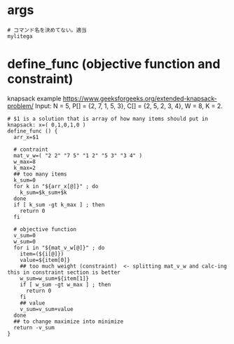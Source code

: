 # args

```
# コマンド名を決めてない。適当
mylitega 
```

# define_func (objective function and constraint)
knapsack example
https://www.geeksforgeeks.org/extended-knapsack-problem/
Input: N = 5, P[] = {2, 7, 1, 5, 3}, C[] = {2, 5, 2, 3, 4}, W = 8, K = 2.
```
# $1 is a solution that is array of how many items should put in knapsack: x=( 0,1,0,1,0 )
define_func () {
  arr_x=$1

  # contraint
  mat_v_w=( "2 2" "7 5" "1 2" "5 3" "3 4" )
  w_max=8
  k_max=2
  ## too many items
  k_sum=0
  for k in "${arr_x[@]}" ; do
    k_sum=$k_sum+$k
  done
  if [ k_sum -gt k_max ] ; then
    return 0
  fi

  # objective function
  v_sum=0
  w_sum=0
  for i in "${mat_v_w[@]}" ; do
    item=(${i[@]})
    value=${item[0]}
    ## too much weight (constraint)  <- splitting mat_v_w and calc-ing this in constraint section is better
    w_sum=w_sum+${item[1]}
    if [ w_sum -gt w_max ] ; then
      return 0
    fi
    ## value
    v_sum=v_sum+value
  done
  ## to change maximize into minimize
  return -v_sum
}
```
